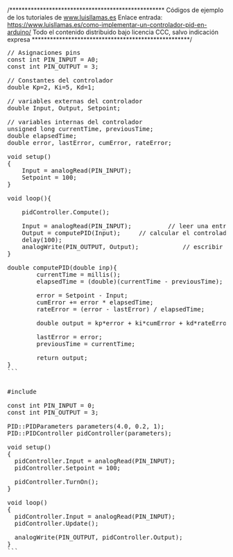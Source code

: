 /***************************************************
Códigos de ejemplo de los tutoriales de www.luisllamas.es
Enlace entrada: https://www.luisllamas.es/como-implementar-un-controlador-pid-en-arduino/
Todo el contenido distribuido bajo licencia CCC, salvo indicación expresa
****************************************************/

<pre class="EnlighterJSRAW" data-enlighter-language="cpp">
// Asignaciones pins
const int PIN_INPUT = A0;
const int PIN_OUTPUT = 3;

// Constantes del controlador
double Kp=2, Ki=5, Kd=1;

// variables externas del controlador
double Input, Output, Setpoint;
 
// variables internas del controlador
unsigned long currentTime, previousTime;
double elapsedTime;
double error, lastError, cumError, rateError;
 
void setup()
{
	Input = analogRead(PIN_INPUT);
	Setpoint = 100;
}    
 
void loop(){
	
	pidController.Compute();
	
	Input = analogRead(PIN_INPUT);			// leer una entrada del controlador
	Output = computePID(Input);		// calcular el controlador
	delay(100);
	analogWrite(PIN_OUTPUT, Output);			// escribir la salida del controlador
}
 
double computePID(double inp){     
        currentTime = millis();                					// obtener el tiempo actual
        elapsedTime = (double)(currentTime - previousTime);     // calcular el tiempo transcurrido
        
        error = Setpoint - Input;                               // determinar el error entre la consigna y la medición
        cumError += error * elapsedTime;                		// calcular la integral del error
        rateError = (error - lastError) / elapsedTime;   		// calcular la derivada del error
 
        double output = kp*error + ki*cumError + kd*rateError;     // calcular la salida del PID
 
        lastError = error;                                		// almacenar error anterior
        previousTime = currentTime;                       		// almacenar el tiempo anterior
 
        return output;
}
```

<pre class="EnlighterJSRAW" data-enlighter-language="cpp">
#include <PIDController.hpp>

const int PIN_INPUT = 0;
const int PIN_OUTPUT = 3;

PID::PIDParameters<double> parameters(4.0, 0.2, 1);
PID::PIDController<double> pidController(parameters);

void setup()
{
  pidController.Input = analogRead(PIN_INPUT);
  pidController.Setpoint = 100;

  pidController.TurnOn();
}

void loop()
{
  pidController.Input = analogRead(PIN_INPUT);
  pidController.Update();

  analogWrite(PIN_OUTPUT, pidController.Output);
}
```